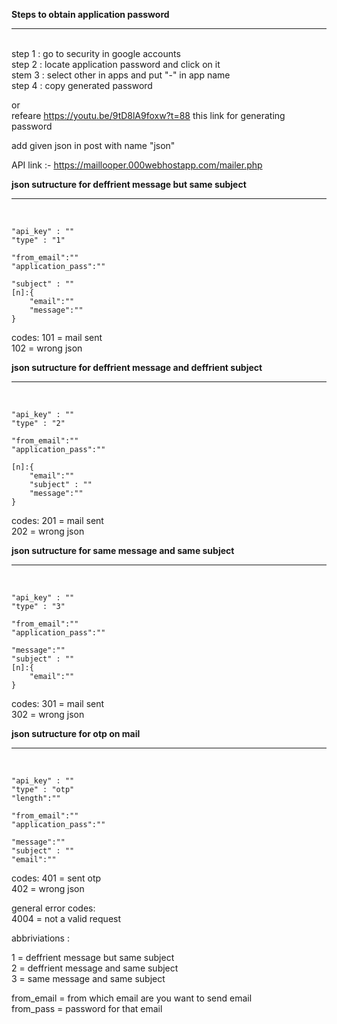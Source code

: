 <b>Steps to obtain application password</b><hr><br>
step 1 : go to security in google accounts <br>
step 2 : locate application password and click on it<br>
stem 3 : select other in apps and put "-" in app name<br>
step 4 : copy generated password<br>

or<br>
refeare https://youtu.be/9tD8lA9foxw?t=88 this link for generating password

add given json in post with name "json"<br>

API link :- https://maillooper.000webhostapp.com/mailer.php

<b>json sutructure for deffrient message but same subject</b><hr> <br>

    "api_key" : ""
    "type" : "1"

    "from_email":""
    "application_pass":""

    "subject" : ""
    [n]:{
        "email":""
        "message":""
    }

codes: 
    101 = mail sent<br>
    102 = wrong json<br>



<b>json sutructure for deffrient message and deffrient subject</b><hr> <br>

    "api_key" : ""
    "type" : "2"

    "from_email":""
    "application_pass":""

    [n]:{
        "email":""
        "subject" : ""
        "message":""
    }

codes: 
    201 = mail sent<br>
    202 = wrong json<br>


<b>json sutructure for same message and same subject</b><hr> <br> 

    "api_key" : ""
    "type" : "3"

    "from_email":""
    "application_pass":""

    "message":""
    "subject" : ""
    [n]:{
        "email":""
    }

codes: 
    301 = mail sent<br>
    302 = wrong json<br>

<b>json sutructure for otp on mail</b> <hr> <br>


    "api_key" : ""
    "type" : "otp"
    "length":""

    "from_email":""
    "application_pass":""

    "message":""
    "subject" : ""
    "email":""

codes: 
    401 = sent otp<br>
    402 = wrong json<br>


general error codes:<br>
    4004 = not a valid request<br>


abbriviations :<br>

1 = deffrient message but same subject<br>
2 = deffrient message and same subject<br>
3 = same message and same subject<br>

from_email = from which email are you want to send email  <br>
from_pass = password for that email<br>